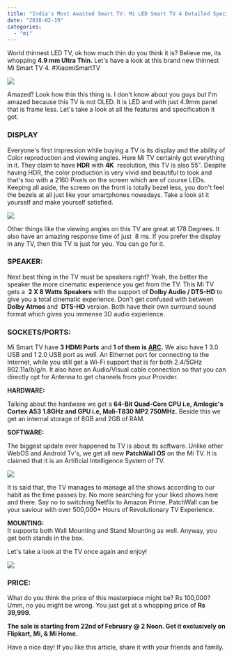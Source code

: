 ```yaml
---
title: "India's Most Awaited Smart TV: Mi LED Smart TV 4 Detailed Specification & Review"
date: "2018-02-19"
categories: 
  - "mi"
---
```


World thinnest LED TV, ok how much thin do you think it is? Believe me, its whopping **4.9 mm Ultra Thin.** Let's have a look at this brand new thinnest Mi Smart TV 4. 
#XiaomiSmartTV  
  

[![](/posts/2018/02/images/A3C88C9D-0F9B-22CC-880F-78DF96199691.png)](https://2.bp.blogspot.com/-OrGPjU9BpFo/WonJhtRM4cI/AAAAAAAANDQ/PZpUh2npxT8MAtLeKh-n3PJ_170cTKjgwCLcBGAs/s1600/A3C88C9D-0F9B-22CC-880F-78DF96199691.png)

  
Amazed? Look how thin this thing is. I don't know about you guys but I'm amazed because this TV is not OLED. It is LED and with just 4.9mm panel that is frame less. Let's take a look at all the features and specification it got.  
  

### DISPLAY

Everyone's first impression while buying a TV is its display and the ability of Color reproduction and viewing angles. Here Mi TV certainly got everything in it. They claim to have **HDR** with **4K**  resolution, this TV is also 55". Despite having HDR, the color production is very vivid and beautiful to look and that's too with a 2160 Pixels on the screen which are of course LEDs. Keeping all aside, the screen on the front is totally bezel less, you don't feel the bezels at all just like your smartphones nowadays. Take a look at it yourself and make yourself satisfied.

  

[![](/posts/2018/02/images/overall-bezelless-tv-light.png)](https://3.bp.blogspot.com/-mrYwvH3Pgf0/WorDDqkwHqI/AAAAAAAANFA/D6Kbt3vFapQhSglNExKSeysr3vyF6TAQACLcBGAs/s1600/overall-bezelless-tv-light.png)

  

Other things like the viewing angles on this TV are great at 178 Degrees. It also have an amazing response time of just  8 ms. If you prefer the display in any TV, then this TV is just for you. You can go for it.  
  

### SPEAKER:

Next best thing in the TV must be speakers right? Yeah, the better the speaker the more cinematic experience you get from the TV. This Mi TV gets a  **2 X 8 Watts Speakers** with the support of **Dolby Audio / DTS-HD** to give you a total cinematic experience. Don't get confused with between **Dolby Atmos** and  **DTS-HD** version. Both have their own surround sound format which gives you immense 3D audio experience.

  

### SOCKETS/PORTS:

Mi Smart TV have **3 HDMI Ports** and **1 of them is [ARC](https://www.cnet.com/news/what-is-audio-return-channel-arc/).** We also have 1 3.0 USB and 1 2.0 USB port as well. An Ethernet port for connecting to the Internet, while you still get a Wi-Fi support that is for both 2.4/5GHz 802.11a/b/g/n. It also have an Audio/Visual cable connection so that you can directly opt for Antenna to get channels from your Provider.

  

**HARDWARE:**

Talking about the hardware we get a **64-Bit Quad-Core CPU i.e, Amlogic's Cortex A53 1.8GHz and GPU i.e, Mali-T830 MP2 750MHz.** Beside this we get an internal storage of 8GB and 2GB of RAM. 

  

**SOFTWARE:** 

The biggest update ever happened to TV is about its software. Unlike other WebOS and Android Tv's, we get all new **PatchWall OS** on the Mi TV. It is claimed that it is an Artificial Intelligence System of TV.

  

[![](/posts/2018/02/images/161725z3czlk3k83l8hw3g.jpg.thumb.jpg)](https://3.bp.blogspot.com/-CthjFGRKvVs/WornAVylUgI/AAAAAAAANFQ/mK6jy7hAVFUAXKsMg9jfMtw8Q7E9y_1-gCLcBGAs/s1600/161725z3czlk3k83l8hw3g.jpg.thumb.jpg)

  

It is said that, the TV manages to manage all the shows according to our habit as the time passes by. No more searching for your liked shows here and there. Say no to switching Netflix to Amazon Prime. PatchWall can be your saviour with over 500,000+ Hours of Revolutionary TV Experience.  
  
**MOUNTING:**  
It supports both Wall Mounting and Stand Mounting as well. Anyway, you get both stands in the box.  
  
Let's take a look at the TV once again and enjoy!  
  

[![](/posts/2018/02/images/A0D25D6D-E27A-D6E5-FE99-C127907CAFD1.jpg)](https://1.bp.blogspot.com/-e-A-5YzfNNQ/WorpRxe1AnI/AAAAAAAANFc/1MNGYHF1JEkxm6lWmIeK9ppAhGBWZ4I2gCLcBGAs/s1600/A0D25D6D-E27A-D6E5-FE99-C127907CAFD1.jpg)

  

### PRICE:

What do you think the price of this masterpiece might be? Rs 100,000? Umm, no you might be wrong. You just get at a whopping price of **Rs 39,999.**

**The sale is starting from 22nd of February @ 2 Noon. Get it exclusively on Flipkart, Mi, & Mi Home.**

  
Have a nice day! If you like this article, share it with your friends and family.
